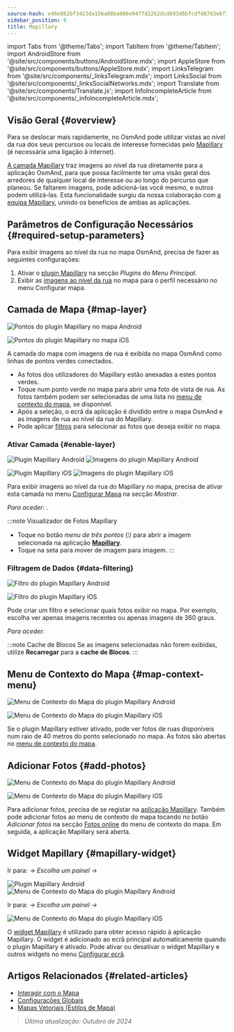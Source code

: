 ```yaml
---
source-hash: e46e862bf3423da156a08ba066e94f7d2262dcd693d6bfcdfd87d3e6f3328253
sidebar_position: 6
title: Mapillary
---
```

import Tabs from '@theme/Tabs';
import TabItem from '@theme/TabItem';
import AndroidStore from '@site/src/components/buttons/AndroidStore.mdx';
import AppleStore from '@site/src/components/buttons/AppleStore.mdx';
import LinksTelegram from '@site/src/components/_linksTelegram.mdx';
import LinksSocial from '@site/src/components/_linksSocialNetworks.mdx';
import Translate from '@site/src/components/Translate.js';
import InfoIncompleteArticle from '@site/src/components/_infoIncompleteArticle.mdx';



## Visão Geral {#overview}

Para se deslocar mais rapidamente, no OsmAnd pode utilizar vistas ao nível da rua dos seus percursos ou locais de interesse fornecidas pelo [Mapillary](https://www.mapillary.com/) (é necessária uma ligação à internet).

[A camada Mapillary](https://www.mapillary.com/) traz imagens ao nível da rua diretamente para a aplicação OsmAnd, para que possa facilmente ter uma visão geral dos arredores de qualquer local de interesse ou ao longo do percurso que planeou. Se faltarem imagens, pode adicioná-las você mesmo, e outros podem utilizá-las. Esta funcionalidade surgiu da nossa colaboração com [a equipa Mapillary](https://www.mapillary.com/about), unindo os benefícios de ambas as aplicações.


## Parâmetros de Configuração Necessários {#required-setup-parameters}

Para exibir imagens ao nível da rua no mapa OsmAnd, precisa de fazer as seguintes configurações:

1. Ativar o [plugin Mapillary](../plugins/#enable--disable) na secção *Plugins* do *Menu Principal*.
2. Exibir as [imagens ao nível da rua](#enable-layer) no mapa para o perfil necessário no menu Configurar mapa.


## Camada de Mapa {#map-layer}

<Tabs groupId="operating-systems" queryString="operating-systems">

<TabItem value="android" label="Android">

![Pontos do plugin Mapillary no mapa Android](@site/static/img/plugins/mapillary/mapillary_plugin_points_android.png)

</TabItem>

<TabItem value="ios" label="iOS">

![Pontos do plugin Mapillary no mapa iOS](@site/static/img/plugins/mapillary/mapillary_plugin_points_ios.png)

</TabItem>

</Tabs>

A camada do mapa com imagens de rua é exibida no mapa OsmAnd como linhas de pontos verdes conectados.

- As fotos dos utilizadores do Mapillary estão anexadas a estes pontos verdes.
- Toque num ponto verde no mapa para abrir uma foto de vista de rua. As fotos também podem ser selecionadas de uma lista no [menu de contexto do mapa](#map-context-menu), se disponível.
- Após a seleção, o ecrã da aplicação é dividido entre o mapa OsmAnd e as imagens de rua ao nível da rua do Mapillary.
- Pode aplicar [filtros](#data-filtering) para selecionar as fotos que deseja exibir no mapa.


### Ativar Camada {#enable-layer}

<Tabs groupId="operating-systems" queryString="operating-systems">

<TabItem value="android" label="Android">

![Plugin Mapillary Android](@site/static/img/plugins/mapillary/mapilary_enable_layer_1_andr.png) ![Imagens do plugin Mapillary Android](@site/static/img/plugins/mapillary/mapilary_enable_layer_2_andr.png)

</TabItem>

<TabItem value="ios" label="iOS">

![Plugin Mapillary iOS](@site/static/img/plugins/mapillary/Mapilary_street_level_imagery_ios.png) ![Imagens do plugin Mapillary iOS](@site/static/img/plugins/mapillary/mapillary_plugin_images_ios.png)

</TabItem>

</Tabs>

Para exibir imagens ao nível da rua do Mapillary no mapa, precisa de ativar esta camada no menu [Configurar Mapa](../map/configure-map-menu.md) na secção *Mostrar*.

*Para aceder: <Translate ids="shared_string_menu,configure_map,street_level_imagery"/>*.

:::note Visualizador de Fotos Mapillary

- Toque no botão *menu de três pontos* (&#8285;) para abrir a imagem selecionada na aplicação [**Mapillary**](https://www.mapillary.com/mobile-apps).
- Toque na seta para mover de imagem para imagem.
:::


### Filtragem de Dados {#data-filtering}

<Tabs groupId="operating-systems" queryString="operating-systems">

<TabItem value="android" label="Android">

![Filtro do plugin Mapillary Android](@site/static/img/plugins/mapillary/mapillary_config_map_filter_andr.png)

</TabItem>

<TabItem value="ios" label="iOS">

![Filtro do plugin Mapillary iOS](@site/static/img/plugins/mapillary/mapillary_plugin_filter_ios.png)

</TabItem>

</Tabs>

Pode criar um filtro e selecionar quais fotos exibir no mapa. Por exemplo, escolha ver apenas imagens recentes ou apenas imagens de 360 graus.

*Para aceder: <Translate ids="shared_string_menu,configure_map,street_level_imagery"/>*

:::note Cache de Blocos
Se as imagens selecionadas não forem exibidas, utilize **Recarregar** para a **cache de Blocos**.
:::


## Menu de Contexto do Mapa {#map-context-menu}

<Tabs groupId="operating-systems" queryString="operating-systems">

<TabItem value="android" label="Android">

![Menu de Contexto do Mapa do plugin Mapillary Android](@site/static/img/plugins/mapillary/mapillary_plugin_context_menu_android.png)

</TabItem>

<TabItem value="ios" label="iOS">

![Menu de Contexto do Mapa do plugin Mapillary iOS](@site/static/img/plugins/mapillary/mapillary_plugin_context_menu_ios.png)

</TabItem>

</Tabs>

Se o plugin Mapillary estiver ativado, pode ver fotos de ruas disponíveis num raio de 40 metros do ponto selecionado no mapa. As fotos são abertas no [menu de contexto do mapa](../map/map-context-menu.md#online-photos).


## Adicionar Fotos {#add-photos}

<Tabs groupId="operating-systems" queryString="operating-systems">

<TabItem value="android" label="Android">

![Menu de Contexto do Mapa do plugin Mapillary Android](@site/static/img/plugins/mapillary/mapillary_add_photos_andr.png)

</TabItem>

<TabItem value="ios" label="iOS">

![Menu de Contexto do Mapa do plugin Mapillary iOS](@site/static/img/plugins/mapillary/mapillary_add_photos_ios.png)

</TabItem>

</Tabs>

Para adicionar fotos, precisa de se registar na [aplicação Mapillary](https://www.mapillary.com/mobile-apps). Também pode adicionar fotos ao menu de contexto do mapa tocando no botão *Adicionar fotos* na secção [Fotos online](../map/map-context-menu.md#online-photos) do menu de contexto do mapa. Em seguida, a aplicação Mapillary será aberta.


## Widget Mapillary {#mapillary-widget}

<Tabs groupId="operating-systems" queryString="operating-systems">

<TabItem value="android" label="Android">

Ir para: *<Translate android="true" ids="shared_string_menu,map_widget_config,shared_string_widgets"/> → Escolha um painel → <Translate android="true" ids="mapillary"/>*

![Plugin Mapillary Android](@site/static/img/plugins/mapillary/mapillary_widget_1_andr.png) ![Menu de Contexto do Mapa do plugin Mapillary Android](@site/static/img/plugins/mapillary/mapillary_widget_2_andr.png)

</TabItem>

<TabItem value="ios" label="iOS">

Ir para: *<Translate ios="true" ids="shared_string_menu,layer_map_appearance,shared_string_widgets"/> → Escolha um painel → <Translate ios="true" ids="mapillary"/>*

![Menu de Contexto do Mapa do plugin Mapillary iOS](@site/static/img/plugins/mapillary/mapillary_app_activation_ios.png)

</TabItem>

</Tabs>

O [widget Mapillary](../widgets/info-widgets.md#mapillary-widget) é utilizado para obter acesso rápido à aplicação Mapillary. O widget é adicionado ao ecrã principal automaticamente quando o plugin Mapillary é ativado. Pode ativar ou desativar o widget Mapillary e outros widgets no menu [Configurar ecrã](../widgets/configure-screen.md).


## Artigos Relacionados {#related-articles}

- [Interagir com o Mapa](../../user/map/interact-with-map.md)
- [Configurações Globais](../../user/personal/global-settings.md)
- [Mapas Vetoriais (Estilos de Mapa)](../../user/map/vector-maps.md)

> *Última atualização: Outubro de 2024*